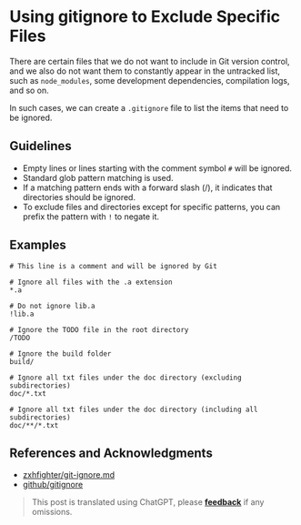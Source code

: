 # Using gitignore to Exclude Specific Files

There are certain files that we do not want to include in Git version control, and we also do not want them to constantly appear in the untracked list, such as `node_modules`, some development dependencies, compilation logs, and so on.

In such cases, we can create a `.gitignore` file to list the items that need to be ignored.

## Guidelines

- Empty lines or lines starting with the comment symbol `#` will be ignored.
- Standard glob pattern matching is used.
- If a matching pattern ends with a forward slash (/), it indicates that directories should be ignored.
- To exclude files and directories except for specific patterns, you can prefix the pattern with `!` to negate it.

## Examples

```gitignore
# This line is a comment and will be ignored by Git

# Ignore all files with the .a extension
*.a

# Do not ignore lib.a
!lib.a

# Ignore the TODO file in the root directory
/TODO

# Ignore the build folder
build/

# Ignore all txt files under the doc directory (excluding subdirectories)
doc/*.txt

# Ignore all txt files under the doc directory (including all subdirectories)
doc/**/*.txt
```

## References and Acknowledgments

- [zxhfighter/git-ignore.md](https://gist.github.com/zxhfighter/6320b9a08698bb8703ee)
- [github/gitignore](https://github.com/github/gitignore)

> This post is translated using ChatGPT, please [**feedback**](https://github.com/linyuxuanlin/Wiki_MkDocs/issues/new) if any omissions.